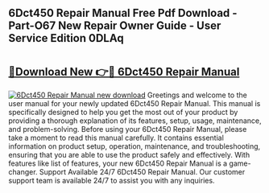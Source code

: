 ## 6Dct450 Repair Manual Free Pdf Download - Part-O67 New Repair Owner Guide - User Service Edition 0DLAq

# <h2><a href="http://bc23227.oget.top/?id=6Dct450+Repair+Manual">🔗Download New 👉🔴 6Dct450 Repair Manual</a></h2>

[![6Dct450 Repair Manual new download](https://i.imgur.com/5g1atiW.png)](http://bc23227.oget.top/?id=6Dct450+Repair+Manual)
Greetings and welcome to the user manual for your newly updated 6Dct450 Repair Manual. This manual is specifically designed to help you get the most out of your product by providing a thorough explanation of its features, setup, usage, maintenance, and problem-solving. Before using your 6Dct450 Repair Manual, please take a moment to read this manual carefully. It contains essential information on product setup, operation, maintenance, and troubleshooting, ensuring that you are able to use the product safely and effectively. With features like list of features, your new 6Dct450 Repair Manual is a game-changer. Support Available 24/7 6Dct450 Repair Manual. Our customer support team is available 24/7 to assist you with any inquiries.
